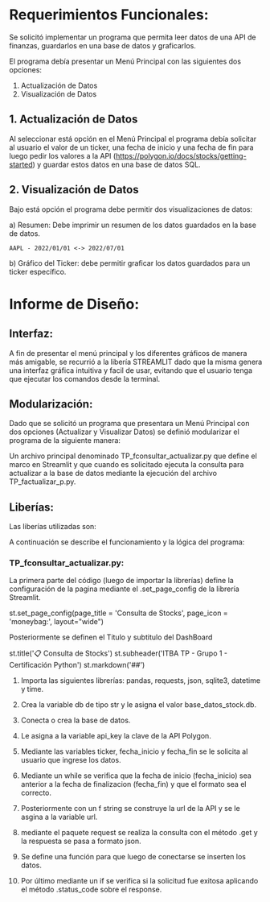 # Requerimientos Funcionales:

Se solicitó implementar un programa que permita leer datos de una API de finanzas, guardarlos en una base de datos y graficarlos.

El programa debía presentar un Menú Principal con las siguientes dos opciones:

 1. Actualización de Datos
 2. Visualización de Datos

## 1. Actualización de Datos

Al seleccionar está opción en el Menú Principal el programa debía solicitar al usuario el valor de un ticker, una fecha de inicio y una fecha de fin para luego pedir los valores a la API (https://polygon.io/docs/stocks/getting-started) y guardar estos datos en una base de datos SQL.

## 2. Visualización de Datos

Bajo está opción el programa debe permitir dos visualizaciones de datos:

 a) Resumen: Debe imprimir un resumen de los datos guardados en la base de datos.
 
    AAPL - 2022/01/01 <-> 2022/07/01

 b) Gráfico del Ticker: debe permitir graficar los datos guardados para un ticker específico.

# Informe de Diseño:

## Interfaz:

A fin de presentar el menú principal y los diferentes gráficos de manera más amigable, se recurrió a la libería STREAMLIT dado que la misma genera una interfaz gráfica intuitiva y facil de usar, evitando que el usuario tenga que ejecutar los comandos desde la terminal.

## Modularización:

Dado que se solicitó un programa que presentara un Menú Principal con dos opciones (Actualizar y Visualizar Datos) se definió modularizar el programa de la siguiente manera:

Un archivo principal denominado TP_fconsultar_actualizar.py que define el marco en Streamlit y que cuando es solicitado ejecuta la consulta para actualizar a la base de datos mediante la ejecución del archivo TP_factualizar_p.py.

## Liberías:

Las liberías utilizadas son:




A continuación se describe el funcionamiento y la lógica del programa: 

### TP_fconsultar_actualizar.py:

La primera parte del código (luego de importar la librerías) define la configuración de la pagina mediante el .set_page_config de la librería Streamlit.

   st.set_page_config(page_title = 'Consulta de Stocks',
                   page_icon = 'moneybag:',
                   layout="wide")

Posteriormente se definen el Titulo y subtitulo del DashBoard

   st.title(':clipboard: Consulta de Stocks')
   st.subheader('ITBA TP - Grupo 1 - Certificación Python')
   st.markdown('##')

1) Importa las siguientes librerías: pandas, requests, json, sqlite3, datetime y time.
2) Crea la variable db de tipo str y le asigna el valor base_datos_stock.db.
3) Conecta o crea la base de datos.

4) Le asigna a la variable api_key la clave de la API Polygon.
5) Mediante las variables ticker, fecha_inicio y fecha_fin se le solicita al usuario que ingrese los datos.
6) Mediante un while se verifica que la fecha de inicio (fecha_inicio) sea anterior a la fecha de finalizacion (fecha_fin) y que el formato sea el correcto.
7) Posteriormente con un f string se construye la url de la API y se le asgina a la variable url.
8) mediante el paquete request se realiza la consulta con el método .get y la respuesta se pasa a formato json.
9) Se define una función para que luego de conectarse se inserten los datos.
10) Por último mediante un if se verifica si la solicitud fue exitosa aplicando el método .status_code sobre el response.

